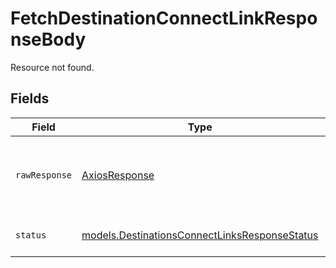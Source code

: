 # FetchDestinationConnectLinkResponseBody

Resource not found.


## Fields

| Field                                                                                                          | Type                                                                                                           | Required                                                                                                       | Description                                                                                                    | Example                                                                                                        |
| -------------------------------------------------------------------------------------------------------------- | -------------------------------------------------------------------------------------------------------------- | -------------------------------------------------------------------------------------------------------------- | -------------------------------------------------------------------------------------------------------------- | -------------------------------------------------------------------------------------------------------------- |
| `rawResponse`                                                                                                  | [AxiosResponse](https://axios-http.com/docs/res_schema)                                                        | :heavy_minus_sign:                                                                                             | Raw HTTP response; suitable for custom response parsing                                                        |                                                                                                                |
| `status`                                                                                                       | [models.DestinationsConnectLinksResponseStatus](../../models/errors/destinationsconnectlinksresponsestatus.md) | :heavy_minus_sign:                                                                                             | HTTP status code.                                                                                              | 404                                                                                                            |